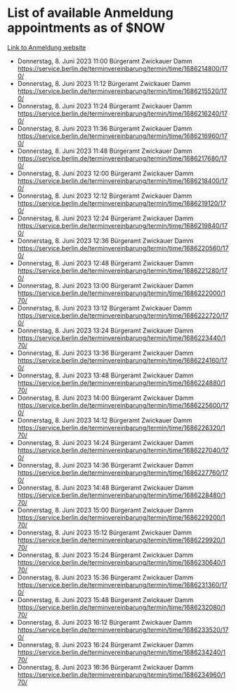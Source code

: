 # List of available Anmeldung appointments as of $NOW
[Link to Anmeldung website](https://service.berlin.de/terminvereinbarung/termin/tag.php?termin=1&anliegen[]=120686&dienstleisterlist=122210,122217,327316,122219,327312,122227,327314,122231,327346,122243,327348,122254,122252,329742,122260,329745,122262,329748,122271,327278,122273,327274,122277,327276,330436,122280,327294,122282,327290,122284,327292,122291,327270,122285,327266,122286,327264,122296,327268,150230,329760,122297,327286,122294,327284,122312,329763,122314,329775,122304,327330,122311,327334,122309,327332,317869,122281,327352,122279,329772,122283,122276,327324,122274,327326,122267,329766,122246,327318,122251,327320,122257,327322,122208,327298,122226,327300&herkunft=http%3A%2F%2Fservice.berlin.de%2Fdienstleistung%2F120686%2F)
- Donnerstag, 8. Juni 2023 11:00 Bürgeramt Zwickauer Damm https://service.berlin.de/terminvereinbarung/termin/time/1686214800/170/
- Donnerstag, 8. Juni 2023 11:12 Bürgeramt Zwickauer Damm https://service.berlin.de/terminvereinbarung/termin/time/1686215520/170/
- Donnerstag, 8. Juni 2023 11:24 Bürgeramt Zwickauer Damm https://service.berlin.de/terminvereinbarung/termin/time/1686216240/170/
- Donnerstag, 8. Juni 2023 11:36 Bürgeramt Zwickauer Damm https://service.berlin.de/terminvereinbarung/termin/time/1686216960/170/
- Donnerstag, 8. Juni 2023 11:48 Bürgeramt Zwickauer Damm https://service.berlin.de/terminvereinbarung/termin/time/1686217680/170/
- Donnerstag, 8. Juni 2023 12:00 Bürgeramt Zwickauer Damm https://service.berlin.de/terminvereinbarung/termin/time/1686218400/170/
- Donnerstag, 8. Juni 2023 12:12 Bürgeramt Zwickauer Damm https://service.berlin.de/terminvereinbarung/termin/time/1686219120/170/
- Donnerstag, 8. Juni 2023 12:24 Bürgeramt Zwickauer Damm https://service.berlin.de/terminvereinbarung/termin/time/1686219840/170/
- Donnerstag, 8. Juni 2023 12:36 Bürgeramt Zwickauer Damm https://service.berlin.de/terminvereinbarung/termin/time/1686220560/170/
- Donnerstag, 8. Juni 2023 12:48 Bürgeramt Zwickauer Damm https://service.berlin.de/terminvereinbarung/termin/time/1686221280/170/
- Donnerstag, 8. Juni 2023 13:00 Bürgeramt Zwickauer Damm https://service.berlin.de/terminvereinbarung/termin/time/1686222000/170/
- Donnerstag, 8. Juni 2023 13:12 Bürgeramt Zwickauer Damm https://service.berlin.de/terminvereinbarung/termin/time/1686222720/170/
- Donnerstag, 8. Juni 2023 13:24 Bürgeramt Zwickauer Damm https://service.berlin.de/terminvereinbarung/termin/time/1686223440/170/
- Donnerstag, 8. Juni 2023 13:36 Bürgeramt Zwickauer Damm https://service.berlin.de/terminvereinbarung/termin/time/1686224160/170/
- Donnerstag, 8. Juni 2023 13:48 Bürgeramt Zwickauer Damm https://service.berlin.de/terminvereinbarung/termin/time/1686224880/170/
- Donnerstag, 8. Juni 2023 14:00 Bürgeramt Zwickauer Damm https://service.berlin.de/terminvereinbarung/termin/time/1686225600/170/
- Donnerstag, 8. Juni 2023 14:12 Bürgeramt Zwickauer Damm https://service.berlin.de/terminvereinbarung/termin/time/1686226320/170/
- Donnerstag, 8. Juni 2023 14:24 Bürgeramt Zwickauer Damm https://service.berlin.de/terminvereinbarung/termin/time/1686227040/170/
- Donnerstag, 8. Juni 2023 14:36 Bürgeramt Zwickauer Damm https://service.berlin.de/terminvereinbarung/termin/time/1686227760/170/
- Donnerstag, 8. Juni 2023 14:48 Bürgeramt Zwickauer Damm https://service.berlin.de/terminvereinbarung/termin/time/1686228480/170/
- Donnerstag, 8. Juni 2023 15:00 Bürgeramt Zwickauer Damm https://service.berlin.de/terminvereinbarung/termin/time/1686229200/170/
- Donnerstag, 8. Juni 2023 15:12 Bürgeramt Zwickauer Damm https://service.berlin.de/terminvereinbarung/termin/time/1686229920/170/
- Donnerstag, 8. Juni 2023 15:24 Bürgeramt Zwickauer Damm https://service.berlin.de/terminvereinbarung/termin/time/1686230640/170/
- Donnerstag, 8. Juni 2023 15:36 Bürgeramt Zwickauer Damm https://service.berlin.de/terminvereinbarung/termin/time/1686231360/170/
- Donnerstag, 8. Juni 2023 15:48 Bürgeramt Zwickauer Damm https://service.berlin.de/terminvereinbarung/termin/time/1686232080/170/
- Donnerstag, 8. Juni 2023 16:12 Bürgeramt Zwickauer Damm https://service.berlin.de/terminvereinbarung/termin/time/1686233520/170/
- Donnerstag, 8. Juni 2023 16:24 Bürgeramt Zwickauer Damm https://service.berlin.de/terminvereinbarung/termin/time/1686234240/170/
- Donnerstag, 8. Juni 2023 16:36 Bürgeramt Zwickauer Damm https://service.berlin.de/terminvereinbarung/termin/time/1686234960/170/
